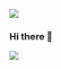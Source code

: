 ![](https://komarev.com/ghpvc/?username=majidhameed)

### Hi there 👋

![](https://hit.yhype.me/github/profile?user_id=2404686)

<!--
**majidhameed/majidhameed** is a ✨ _special_ ✨ repository because its `README.md` (this file) appears on your GitHub profile.

Here are some ideas to get you started:

- 🔭 I’m currently working on ...
- 🌱 I’m currently learning ...
- 👯 I’m looking to collaborate on ...
- 🤔 I’m looking for help with ...
- 💬 Ask me about ...
- 📫 How to reach me: ...
- 😄 Pronouns: ...
- ⚡ Fun fact: ...
-->
